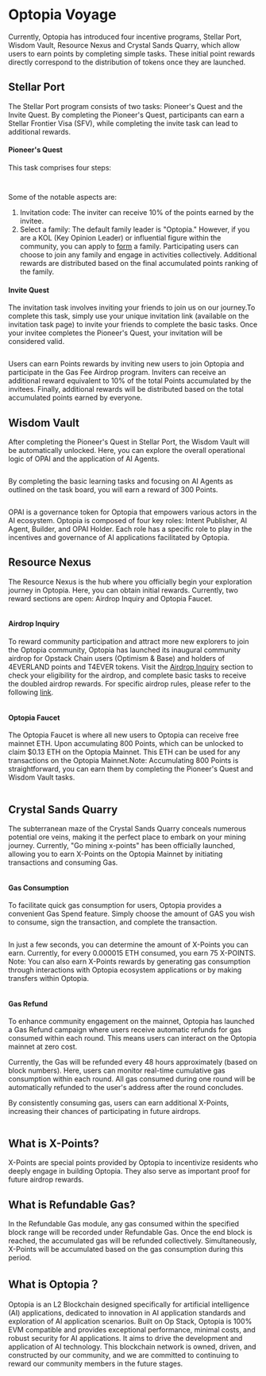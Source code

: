 # Optopia Voyage

Currently, Optopia has introduced four incentive programs, Stellar Port, Wisdom Vault, Resource Nexus and Crystal Sands Quarry, which allow users to earn points by completing simple tasks. These initial point rewards directly correspond to the distribution of tokens once they are launched.

## Stellar Port

The Stellar Port program consists of two tasks: Pioneer's Quest and the Invite Quest. By completing the Pioneer's Quest, participants can earn a Stellar Frontier Visa (SFV), while completing the invite task can lead to additional rewards.

#### Pioneer's Quest

This task comprises four steps:

<figure><img src="../.gitbook/assets/image.png" alt=""><figcaption></figcaption></figure>

<figure><img src="../.gitbook/assets/image (2).png" alt=""><figcaption></figcaption></figure>

Some of the notable aspects are:

1. Invitation code: The inviter can receive 10% of the points earned by the invitee.
2. Select a family: The default family leader is "Optopia." However, if you are a KOL (Key Opinion Leader) or influential figure within the community, you can apply to [form](https://forms.gle/8jcjLYokD6tx7QsNA) a family. Participating users can choose to join any family and engage in activities collectively. Additional rewards are distributed based on the final accumulated points ranking of the family.

#### Invite Quest

The invitation task involves inviting your friends to join us on our journey.To complete this task, simply use your unique invitation link (available on the invitation task page) to invite your friends to complete the basic tasks. Once your invitee completes the Pioneer's Quest, your invitation will be considered valid.

<figure><img src="../.gitbook/assets/image (3).png" alt=""><figcaption></figcaption></figure>

Users can earn Points rewards by inviting new users to join Optopia and participate in the Gas Fee Airdrop program. Inviters can receive an additional reward equivalent to 10% of the total Points accumulated by the invitees. Finally, additional rewards will be distributed based on the total accumulated points earned by everyone.

## Wisdom Vault

After completing the Pioneer's Quest in Stellar Port, the Wisdom Vault will be automatically unlocked. Here, you can explore the overall operational logic of OPAI and the application of AI Agents.

<figure><img src="../.gitbook/assets/image (4).png" alt=""><figcaption></figcaption></figure>

By completing the basic learning tasks and focusing on AI Agents as outlined on the task board, you will earn a reward of 300 Points.

<figure><img src="../.gitbook/assets/image (5).png" alt=""><figcaption></figcaption></figure>

OPAI is a governance token for Optopia that empowers various actors in the AI ecosystem. Optopia is composed of four key roles: Intent Publisher, AI Agent, Builder, and OPAI Holder. Each role has a specific role to play in the incentives and governance of AI applications facilitated by Optopia.

## Resource Nexus

The Resource Nexus is the hub where you officially begin your exploration journey in Optopia. Here, you can obtain initial rewards. Currently, two reward sections are open: Airdrop Inquiry and Optopia Faucet.

<figure><img src="../.gitbook/assets/image (7).png" alt=""><figcaption></figcaption></figure>

#### Airdrop Inquiry

To reward community participation and attract more new explorers to join the Optopia community, Optopia has launched its inaugural community airdrop for Opstack Chain users (Optimism & Base) and holders of 4EVERLAND points and T4EVER tokens. Visit the [Airdrop Inquiry](https://www.optopia.ai/resource) section to check your eligibility for the airdrop, and complete basic tasks to receive the doubled airdrop rewards. For specific airdrop rules, please refer to the following [link](https://mirror.xyz/0x384F32e132501C9C3361C0495841715585164d33/OR8yhSbh\_FKhFShPTPovasc0vVdDlwLWnBceN0VS8c0).

<figure><img src="../.gitbook/assets/image (8).png" alt=""><figcaption></figcaption></figure>

#### Optopia Faucet

The Optopia Faucet is where all new users to Optopia can receive free mainnet ETH. Upon accumulating 800 Points, which can be unlocked to claim $0.13 ETH on the Optopia Mainnet. This ETH can be used for any transactions on the Optopia Mainnet.Note: Accumulating 800 Points is straightforward, you can earn them by completing the Pioneer's Quest and Wisdom Vault tasks.

<figure><img src="../.gitbook/assets/image (9).png" alt=""><figcaption></figcaption></figure>

## **Crystal Sands Quarry**

The subterranean maze of the Crystal Sands Quarry conceals numerous potential ore veins, making it the perfect place to embark on your mining journey. Currently, "Go mining x-points" has been officially launched, allowing you to earn X-Points on the Optopia Mainnet by initiating transactions and consuming Gas.

<figure><img src="../.gitbook/assets/image (10).png" alt=""><figcaption></figcaption></figure>

#### Gas Consumption

To facilitate quick gas consumption for users, Optopia provides a convenient Gas Spend feature. Simply choose the amount of GAS you wish to consume, sign the transaction, and complete the transaction.

<figure><img src="../.gitbook/assets/image (11).png" alt=""><figcaption></figcaption></figure>

In just a few seconds, you can determine the amount of X-Points you can earn. Currently, for every 0.000015 ETH consumed, you earn 75 X-POINTS. Note: You can also earn X-Points rewards by generating gas consumption through interactions with Optopia ecosystem applications or by making transfers within Optopia.

<figure><img src="../.gitbook/assets/image (12).png" alt=""><figcaption></figcaption></figure>

#### Gas Refund

To enhance community engagement on the mainnet, Optopia has launched a Gas Refund campaign where users receive automatic refunds for gas consumed within each round. This means users can interact on the Optopia mainnet at zero cost.

Currently, the Gas will be refunded every 48 hours approximately (based on block numbers). Here, users can monitor real-time cumulative gas consumption within each round. All gas consumed during one round will be automatically refunded to the user's address after the round concludes.

By consistently consuming gas, users can earn additional X-Points, increasing their chances of participating in future airdrops.

<figure><img src="../.gitbook/assets/image (13).png" alt=""><figcaption></figcaption></figure>

## What is X-Points?

X-Points are special points provided by Optopia to incentivize residents who deeply engage in building Optopia. They also serve as important proof for future airdrop rewards.

## What is Refundable Gas?

In the Refundable Gas module, any gas consumed within the specified block range will be recorded under Refundable Gas. Once the end block is reached, the accumulated gas will be refunded collectively. Simultaneously, X-Points will be accumulated based on the gas consumption during this period.

## What is Optopia？

Optopia is an L2 Blockchain designed specifically for artificial intelligence (AI) applications, dedicated to innovation in AI application standards and exploration of AI application scenarios. Built on Op Stack, Optopia is 100% EVM compatible and provides exceptional performance, minimal costs, and robust security for AI applications. It aims to drive the development and application of AI technology. This blockchain network is owned, driven, and constructed by our community, and we are committed to continuing to reward our community members in the future stages.
